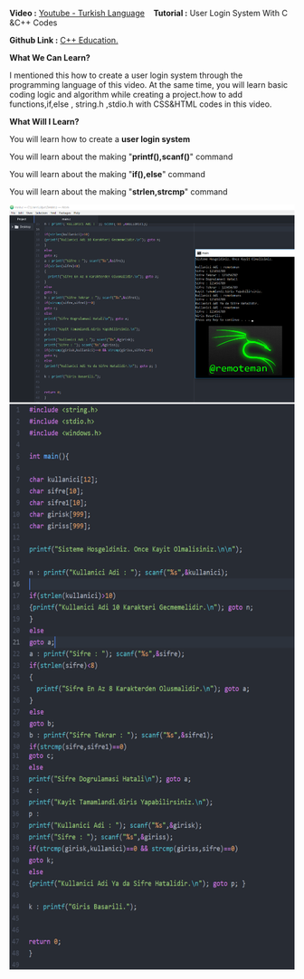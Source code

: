 
<b>Video :</b></b> <a href="https://www.youtube.com/watch?v=ReMw_0OQn7g" target="_blank">Youtube - Turkish Language</a> &nbsp;&nbsp; <b>Tutorial :</b> User Login System With C &C++ Codes&nbsp;&nbsp;<p><b>Github Link :</b> <a href="https://github.com/remoteman/c-programming-education" target="_blank">C++ Education.</a></p>

<b>What We Can Learn?</b>
<p>I mentioned this how to create a user login system through the programming language of this video. At the same time, you will learn basic coding logic and algorithm while creating a project.how to add functions,if,else , string.h ,stdio.h  with CSS&HTML codes in this video.</p>

<b>What Will I Learn?</b>
<p>You will learn how to create a <b>user login system</b></p>
<p>You will learn about the making "<b>printf(),scanf()</b>" command</p>
<p>You will learn about the making "<b>if(),else</b>" command</p>
<p>You will learn about the making "<b>strlen,strcmp</b>" command</p>

<img src="https://raw.githubusercontent.com/remoteman/c-programming-education/master/User%20Login%20System/Compiletool.png" width="700" height="350" >
<img src="https://raw.githubusercontent.com/remoteman/c-programming-education/master/User%20Login%20System/Code.png" width="700" height="1000" >
